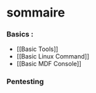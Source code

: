 # sommaire
### Basics : 
- [[Basic Tools]]
-  [[Basic Linux Command]]
- [[Basic MDF Console]]

### Pentesting
